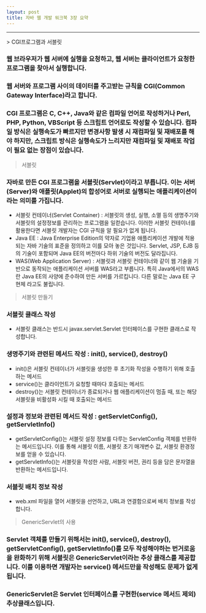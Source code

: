 ```yaml
---
layout: post
title: 자바 웹 개발 워크북 3장 요약
---
```

<hr>
> CGI프로그램과 서블릿

### 웹 브라우저가 웹 서버에 실행을 요청하고, 웹 서버는 클라이언트가 요청한 프로그램을 찾아서 실행합니다.

### 웹 서버와 프로그램 사이의 데이터를 주고받는 규칙을 CGI(Common Gateway Interface)라고 합니다.

### CGI 프로그램은 C, C++, Java와 같은 컴파일 언어로 작성하거나 Perl, PHP, Python, VBScript 등 스크립트 언어로도 작성할 수 있습니다. 컴파일 방식은 실행속도가 빠르지만 변경사항 발생 시 재컴파일 및 재배포를 해야 하지만, 스크립트 방식은 실행속도가 느리지만 재컴파일 및 재배포 작업이 필요 없는 장점이 있습니다.

> 서블릿

### 자바로 만든 CGI 프로그램을 서블릿(Servlet)이라고 부릅니다. 이는 서버(Server)와 애플릿(Applet)의 합성어로 서버로 실행되는 애플리케이션이라는 의미를 가집니다.
* 서블릿 컨테이너(Servlet Container) : 서블릿의 생성, 실행, 소멸 등의 생명주기와 서블릿의 설정정보를 관리하는 프로그램을 일컫습니다. 이러한 서블릿 컨테이너를 활용한다면 서블릿 개발자는 CGI 규칙을 알 필요가 없게 됩니다.
* Java EE : Java Enterprise Edition의 약자로 기업용 애플리케이션 개발에 적용되는 자바 기술의 표준을 정의하고 이를 모아 놓은 것입니다. Servlet, JSP, EJB 등의 기술이 포함되며 Java EE의 버전마다 하위 기술의 버전도 달라집니다.
* WAS(Web Application Server) : 서블릿과 서블릿 컨테이너와 같이 웹 기술을 기반으로 동작되는 애플리케이션 서버를 WAS라고 부릅니다. 특히 Java에서의 WAS란 Java EE의 사양에 준수하여 만든 서버를 가르킵니다. 다른 말로는 Java EE 구현체 라고도 불립니다.

> 서블릿 만들기

### 서블릿 클래스 작성
* 서블릿 클래스는 반드시 javax.servlet.Servlet 인터페이스를 구현한 클래스로 작성합니다.

### 생명주기와 관련된 메서드 작성 : init(), service(), destroy()
* init()은 서블릿 컨테이너가 서블릿을 생성한 후 초기화 작성을 수행하기 위해 호출하는 메서드
* service()는 클라이언트가 요청할 때마다 호출되는 메서드
* destroy()는 서블릿 컨테이너가 종료되거나 웹 애플리케이션이 멈출 때, 또는 해당 서블릿을 비활성화 시킬 때 호출되는 메서드

### 설정과 정보와 관련된 메서드 작성 : getServletConfig(), getServletInfo()
* getServletConfig()는 서블릿 설정 정보를 다루는 ServletConfig 객체를 반환하는 메서드입니다. 이를 통해 서블릿 이름, 서블릿 초기 매개변수 값, 서블릿 환경정보를 얻을 수 있습니다.
* getServletInfo()는 서블릿을 작성한 사람, 서블릿 버전, 권리 등을 담은 문자열을 반환하는 메서드입니다.

### 서블릿 배치 정보 작성
* web.xml 파일을 열어 서블릿을 선언하고, URL과 연결함으로써 배치 정보를 작성합니다.

> GenericServlet의 사용

### Servlet 객체를 만들기 위해서는 init(), service(), destroy(), getServletConfig(), getServletInfo()를 모두 작성해야하는 번거로움을 완화하기 위해 서블릿은 GenericServlet이라는 추상 클래스를 제공합니다. 이를 이용하면 개발자는 service() 메서드만을 작성해도 문제가 없게 됩니다.

### GenericServlet은 Servlet 인터페이스를 구현한(service 메서드 제외) 추상클래스입니다.
